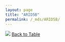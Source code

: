 ```yaml
---
layout: page
title: "ARID5B"
permalink: /_mds/ARID5B/
---
```


![](../../alns_9.28.22/aln_5HSAA006588_0.978.png?raw=true
)
[Back to Table](../../display)
